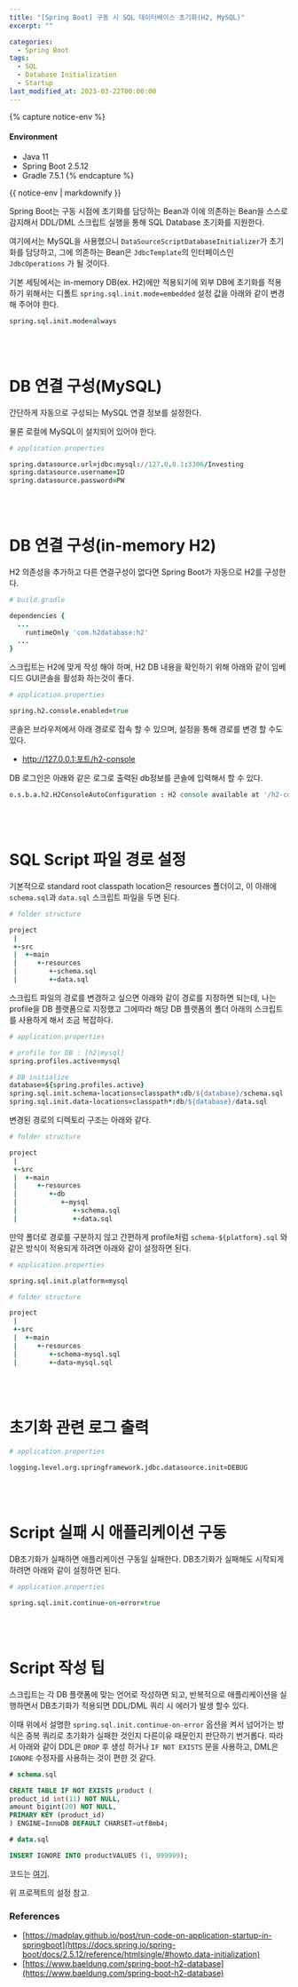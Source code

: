 ```yaml
---
title: "[Spring Boot] 구동 시 SQL 데이터베이스 초기화(H2, MySQL)"
excerpt: ""

categories:
  - Spring Boot
tags:
  - SQL
  - Database Initialization
  - Startup
last_modified_at: 2023-03-22T00:00:00
---
```


{% capture notice-env %}
#### Environment
 - Java 11
 - Spring Boot 2.5.12
 - Gradle 7.5.1 
{% endcapture %}
<div class="notice--primary">{{ notice-env | markdownify }}</div>


Spring Boot는 구동 시점에 초기화를 담당하는 Bean과 이에 의존하는 Bean을 스스로 감지해서 DDL/DML 스크립트 실행을 통해 SQL Database 초기화를 지원한다.

여기에서는 MySQL을 사용했으니 `DataSourceScriptDatabaseInitializer`가 초기화를 담당하고, 그에 의존하는 Bean은 `JdbcTemplate`의 인터페이스인 `JdbcOperations` 가 될 것이다.

기본 세팅에서는 in-memory DB(ex. H2)에만 적용되기에 외부 DB에 초기화를 적용하기 위해서는 디폴트 `spring.sql.init.mode=embedded` 설정 값을 아래와 같이 변경해 주어야 한다.

```coffeescript
spring.sql.init.mode=always
```

<br><br>

# DB 연결 구성(MySQL)

간단하게 자동으로 구성되는 MySQL 연결 정보를 설정한다. 

물론 로컬에 MySQL이 설치되어 있어야 한다.

```coffeescript
# application.properties

spring.datasource.url=jdbc:mysql://127.0.0.1:3306/Investing
spring.datasource.username=ID
spring.datasource.password=PW
```

<br><br>

# DB 연결 구성(in-memory H2)

H2 의존성을 추가하고 다른 연결구성이 없다면 Spring Boot가 자동으로 H2를 구성한다.

```coffeescript
# build.gradle

dependencies {
  ...
	runtimeOnly 'com.h2database:h2'
  ...
}
```

스크립트는 H2에 맞게 작성 해야 하며, H2 DB 내용을 확인하기 위해 아래와 같이 임베디드 GUI콘솔을 활성화 하는것이 좋다.

```coffeescript
# application.properties

spring.h2.console.enabled=true
```

콘솔은 브라우저에서 아래 경로로 접속 할 수 있으며, 설정을 통해 경로를 변경 할 수도 있다. 

- http://127.0.0.1:포트/h2-console

DB 로그인은 아래와 같은 로그로 출력된 db정보를 콘솔에 입력해서 할 수 있다.

```coffeescript
o.s.b.a.h2.H2ConsoleAutoConfiguration : H2 console available at '/h2-console'. Database available at 'jdbc:h2:mem:bc6d1490-924e-4d0b-945b-bbba9fa172ba'
```

<br><br>

# SQL Script 파일 경로 설정

기본적으로 standard root classpath location은 resources 폴더이고, 이 아래에 `schema.sql`과 `data.sql` 스크립트 파일을 두면 된다.

```coffeescript
# folder structure

project
 |
 +-src
 |  +-main
 |     +-resources
 |        +-schema.sql
 |        +-data.sql
```

스크립트 파일의 경로를 변경하고 싶으면 아래와 같이 경로를 지정하면 되는데, 나는 profile을 DB 플랫폼으로 지정했고 그에따라 해당 DB 플랫폼의 폴더 아래의 스크립트를 사용하게 해서 조금 복잡하다.

```coffeescript
# application.properties

# profile for DB : [h2|mysql]
spring.profiles.active=mysql

# DB initialize
database=${spring.profiles.active}
spring.sql.init.schema-locations=classpath*:db/${database}/schema.sql
spring.sql.init.data-locations=classpath*:db/${database}/data.sql
```

변경된 경로의 디렉토리 구조는 아래와 같다.

```coffeescript
# folder structure

project
 |
 +-src
 |  +-main
 |     +-resources
 |        +-db
 |           +-mysql
 |              +-schema.sql
 |              +-data.sql
```

만약 폴더로 경로를 구분하지 않고 간편하게 profile처럼 `schema-${platform}.sql` 와 같은 방식이 적용되게 하려면 아래와 같이 설정하면 된다.

```coffeescript
# application.properties

spring.sql.init.platform=mysql
```

```coffeescript
# folder structure

project
 |
 +-src
 |  +-main
 |     +-resources
 |        +-schema-mysql.sql
 |        +-data-mysql.sql
```

<br><br>

# 초기화 관련 로그 출력

```coffeescript
# application.properties

logging.level.org.springframework.jdbc.datasource.init=DEBUG
```

<br><br>

# Script 실패 시 애플리케이션 구동

DB초기화가 실패하면 애플리케이션 구동일 실패한다. DB초기화가 실패해도 시작되게 하려면 아래와 같이 설정하면 된다.

```coffeescript
# application.properties

spring.sql.init.continue-on-error=true
```

<br><br>

# Script 작성 팁

스크립트는 각 DB 플랫폼에 맞는 언어로 작성하면 되고, 반복적으로 애플리케이션을 실행하면서 DB초기화가 적용되면 DDL/DML 쿼리 시 에러가 발생 할수 있다. 

이때 위에서 설명한 `spring.sql.init.continue-on-error` 옵션을 켜서 넘어가는 방식은 중복 쿼리로 초기화가 실패한 것인지 다른이유 때문인지 판단하기 번거롭다. 따라서 아래와 같이 DDL은 `DROP` 후 생성 하거나 `IF NOT EXISTS` 문을 사용하고, DML은 `IGNORE` 수정자를 사용하는 것이 편한 것 같다.

```sql
# schema.sql

CREATE TABLE IF NOT EXISTS product (
product_id int(11) NOT NULL,
amount bigint(20) NOT NULL,
PRIMARY KEY (product_id)
) ENGINE=InnoDB DEFAULT CHARSET=utf8mb4;
```

```sql
# data.sql

INSERT IGNORE INTO productVALUES (1, 999999);
```

코드는 [여기](https://github.com/clowoodive/toy/tree/main/investing).

위 프로젝트의 설정 참고.

### References

- [https://madplay.github.io/post/run-code-on-application-startup-in-springboot](https://docs.spring.io/spring-boot/docs/2.5.12/reference/htmlsingle/#howto.data-initialization)
- [https://www.baeldung.com/spring-boot-h2-database](https://www.baeldung.com/spring-boot-h2-database)
